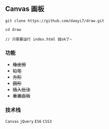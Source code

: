 ## Canvas 画板

```shell
git clone https://github.com/daoyi7/draw.git

cd draw

// 只需要运行 index.html 就ok了~
```

### 功能
- ~~橡皮擦~~
- ~~铅笔~~
- ~~方形~~
- ~~圆形~~
- ~~插入批注~~
- ~~重置画板~~

### 技术栈

`Canvas` `jQuery` `ES6` `CSS3`
